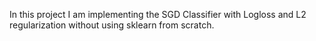 In this project I am implementing the SGD Classifier with Logloss and L2 regularization without using sklearn from scratch.
